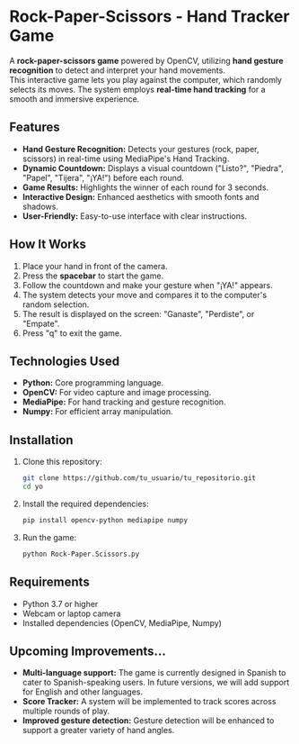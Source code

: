 # Rock-Paper-Scissors - Hand Tracker Game

A **rock-paper-scissors game** powered by OpenCV, utilizing **hand gesture recognition** to detect and interpret your hand movements.  
This interactive game lets you play against the computer, which randomly selects its moves. The system employs **real-time hand tracking** for a smooth and immersive experience.

## Features
- **Hand Gesture Recognition:** Detects your gestures (rock, paper, scissors) in real-time using MediaPipe's Hand Tracking.
- **Dynamic Countdown:** Displays a visual countdown ("Listo?", "Piedra", "Papel", "Tijera", "¡YA!") before each round.
- **Game Results:** Highlights the winner of each round for 3 seconds.
- **Interactive Design:** Enhanced aesthetics with smooth fonts and shadows.
- **User-Friendly:** Easy-to-use interface with clear instructions.

## How It Works
1. Place your hand in front of the camera.
2. Press the **spacebar** to start the game.
3. Follow the countdown and make your gesture when "¡YA!" appears.
4. The system detects your move and compares it to the computer's random selection.
5. The result is displayed on the screen: "Ganaste", "Perdiste", or "Empate".
6. Press "q" to exit the game.

## Technologies Used
- **Python:** Core programming language.
- **OpenCV:** For video capture and image processing.
- **MediaPipe:** For hand tracking and gesture recognition.
- **Numpy:** For efficient array manipulation.

## Installation
1. Clone this repository:
    ```bash
    git clone https://github.com/tu_usuario/tu_repositorio.git
    cd yo
    ```
2. Install the required dependencies:
    ```bash
    pip install opencv-python mediapipe numpy
    ```
3. Run the game:
    ```bash
    python Rock-Paper.Scissors.py
    ```

## Requirements
- Python 3.7 or higher
- Webcam or laptop camera
- Installed dependencies (OpenCV, MediaPipe, Numpy)

## Upcoming Improvements...
- **Multi-language support:** The game is currently designed in Spanish to cater to Spanish-speaking users. In future versions, we will add support for English and other languages.
- **Score Tracker:** A system will be implemented to track scores across multiple rounds of play.
- **Improved gesture detection:** Gesture detection will be enhanced to support a greater variety of hand angles.
